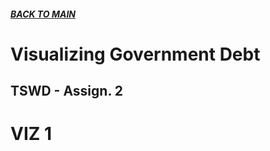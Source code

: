##### [**BACK TO MAIN**](https://gmccloskey13.github.io/mccloskey-portfolio/)

# Visualizing Government Debt
## TSWD - Assign. 2

# VIZ 1
